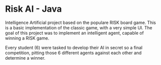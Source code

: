 Risk AI - Java
======

Intelligence Artificial project based on the populare RISK board game.  This is a basic implementation of
the classic game, with a very simple UI.  The goal of this project was to implement an intelligent agent,
capable of winning a RISK game.  

Every student (6) were tasked to develop their AI in secret so a final competition, pitting those 6 different 
agents against each other and determine a winner.
